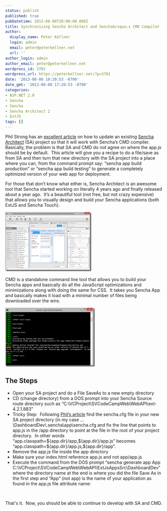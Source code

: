 ```yaml
---
status: publish
published: true
pubDatetime: 2013-08-08T20:00:00.000Z
title: Synchronizing Sencha Architect and Sencha&rsquo;s CMD Compiler
author:
  display_name: Peter Kellner
  login: admin
  email: peter@peterkellner.net
  url: ''
author_login: admin
author_email: peter@peterkellner.net
wordpress_id: 3701
wordpress_url: https://peterkellner.net/?p=3701
date: '2013-08-08 10:20:53 -0700'
date_gmt: '2013-08-08 17:20:53 -0700'
categories:
- ASP.NET 2.0
- Sencha
- Sencha
- Sencha Architect 2
- ExtJS
tags: []
---
```

<p>Phil Strong has an <a href="http://www.sencha.com/forum/showthread.php?246508-Architect-Sencha-Cmd">excellent article</a> on how to update an existing <a href="http://www.sencha.com/products/architect">Sencha Architect</a> (SA) project so that it will work with Sencha’s CMD compiler.  Basically, the problem is that SA and CMD do not agree on where the app.js should be by default.  This article will give you a recipe to do a file/save as from SA and then turn that new directory with the SA project into a place where you can, from the command prompt say: “sencha app build production” or “sencha app build testing” to generate a completely optimized version of your web app for deployment.</p>
<p>For those that don’t know what either is, Sencha Architect is an awesome tool that Sencha started working on literally 4 years ago and finally released about a year ago.  It’s a beautiful tool (not free, but not crazy expensive) that allows you to visually design and build your Sencha applications (both ExtJS and Sencha Touch).</p>
<p><a href="/wp/wp-content/uploads/2013/08/image3.png"><img style="display: inline; border-width: 0px;" title="image" alt="image" src="/wp/wp-content/uploads/2013/08/image_thumb3.png" width="276" height="189" border="0" /></a></p>
<p>CMD is a standalone command line tool that allows you to build your Sencha apps and basically do all the JavaScript optimizations and minimizations along with doing the same for CSS.  It takes you Sencha App and basically makes it load with a minimal number of files being downloaded over the wire.</p>
<p><a href="/wp/wp-content/uploads/2013/08/image4.png"><img style="display: inline; border-width: 0px;" title="image" alt="image" src="/wp/wp-content/uploads/2013/08/image_thumb4.png" width="287" height="188" border="0" /></a></p>
<h2></h2>
<h2>The Steps</h2>
<ul>
<li>Open your SA project and do a File SaveAs to a new empty directory</li>
<li>CD (change directory) from a DOS prompt into your Sencha Source route directory such as “C:\VCProject\SVCodeCampWeb\WebAPI\ext-4.2.1.883”</li>
<li>Tricky Step:  Following <a href="http://www.sencha.com/forum/showthread.php?246508-Architect-Sencha-Cmd">Phil’s article</a> find the sencha.cfg file in your new SA project directory (in my case …\DashboardDev\.sencha\app\sencha.cfg and fix the line that points to app.js in the /app directory to point at the file in the root of your project directory.  In other words "app.classpath=${app.dir}/app,${app.dir}/app.js” becomes  “app.classpath=${app.dir}/app.js,${app.dir}/app”.</li>
<li>Remove the app.js file inside the app directory</li>
<li>Make sure your index.html reference app.js and not app/app.js</li>
<li>Execute the command from the DOS prompt “sencha generate app App C:\VCProject\SVCodeCampWeb\WebAPI\ExtJsAppsSrc\DashboardDev” where the directory name at the end is where you did the file Save As in the first step and “App” (not app) is the name of your application as found in the app.js file attribute name:</li>
</ul>
<p>&nbsp;</p>
<p>That's it.  Now, you should be able to continue to develop with SA and CMD.</p>
